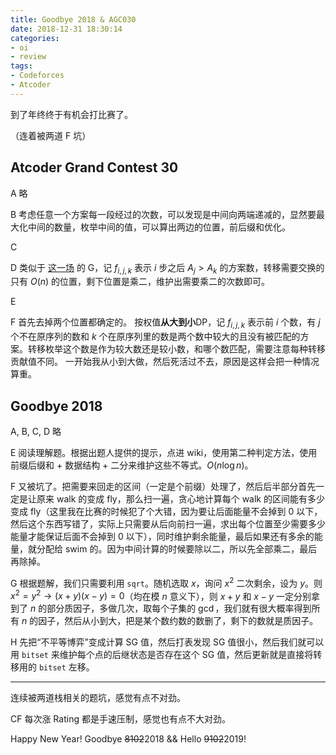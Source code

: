 ```yaml
---
title: Goodbye 2018 & AGC030
date: 2018-12-31 18:30:14
categories:
- oi
- review
tags:
- Codeforces
- Atcoder
---
```


到了年终终于有机会打比赛了。

（连着被两道 F 坑）

<!--- more --->



## Atcoder Grand Contest 30

A 略

B 考虑任意一个方案每一段经过的次数，可以发现是中间向两端递减的，显然要最大化中间的数量，枚举中间的值，可以算出两边的位置，前后缀和优化。

C 

D 类似于 [这一场](/2018/08/16/record-of-Codeforces/#Rockethon-2015) 的 G，记 $f_{i, j, k}$ 表示 $i$ 步之后 $A_j > A_k$ 的方案数，转移需要交换的只有 $O(n)$ 的位置，剩下位置是乘二，维护出需要乘二的次数即可。

E 

F 首先去掉两个位置都确定的。 按权值**从大到小**DP，记 $f_{i, j, k}$ 表示前 $i$ 个数，有 $j$ 个不在原序列的数和 $k$ 个在原序列里的数是两个数中较大的且没有被匹配的方案。转移枚举这个数是作为较大数还是较小数，和哪个数匹配，需要注意每种转移贡献值不同。
一开始我从小到大做，然后死活过不去，原因是这样会把一种情况算重。

## Goodbye 2018 

A, B, C, D 略

E 阅读理解题。根据出题人提供的提示，点进 wiki，使用第二种判定方法，使用前缀后缀和 + 数据结构 + 二分来维护这些不等式。$O(n \log n)$。

F 又被坑了。把需要来回走的区间（一定是个前缀）处理了，然后后半部分首先一定是让原来 walk 的变成 fly，那么扫一遍，贪心地计算每个 walk 的区间能有多少变成 fly（这里我在比赛的时候犯了个大错，因为要让后面能量不会掉到 0 以下，然后这个东西写错了，实际上只需要从后向前扫一遍，求出每个位置至少需要多少能量才能保证后面不会掉到 0 以下），同时维护剩余能量，最后如果还有多余的能量，就分配给 swim 的。因为中间计算的时候要除以二，所以先全部乘二，最后再除掉。

G 根据题解，我们只需要利用 `sqrt`。随机选取 $x$，询问 $x^2$ 二次剩余，设为 $y$。则 $x^2 = y^2 \rightarrow (x + y)(x - y) = 0$（均在模 $n$ 意义下），则 $x + y$ 和 $x - y$ 一定分别拿到了 $n$ 的部分质因子，多做几次，取每个子集的 $\gcd$，我们就有很大概率得到所有 $n$ 的因子，然后从小到大，把是某个数约数的数删了，剩下的数就是质因子。

H 先把“不平等博弈”变成计算 SG 值，然后打表发现 SG 值很小，然后我们就可以用 `bitset` 来维护每个点的后继状态是否存在这个 SG 值，然后更新就是直接将转移用的 `bitset` 左移。

---

连续被两道栈相关的题坑，感觉有点不对劲。

CF 每次涨 Rating 都是手速压制，感觉也有点不大对劲。

Happy New Year! Goodbye ~~8102~~2018 && Hello ~~9102~~2019!



